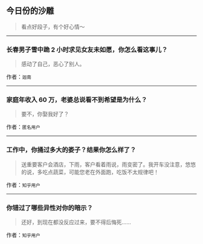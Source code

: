 ## 今日份的沙雕

> 看点好段子，有个好心情～


 
---

### 长春男子雪中跪 2 小时求见女友未如愿，你怎么看这事儿？

> 感动了自己，恶心了别人。


作者：`迦南`

---

### 家庭年收入 60 万，老婆总说看不到希望是为什么？

> 要不，你娶我好了？


作者：`匿名用户`

---

### 工作中，你捅过多大的娄子？结果你怎么样了？

> 送重要客户会酒店，下雨，客户看着雨说，雨变密了。我开车没注意，悠悠的说，多吃点蔬菜，可能您老在外面跑，吃饭不太规律吧！


作者：`知乎用户`

---

### 你错过了哪些异性对你的暗示？

> 还好，到现在都没反应过来，要不得后悔死……


作者：`知乎用户`